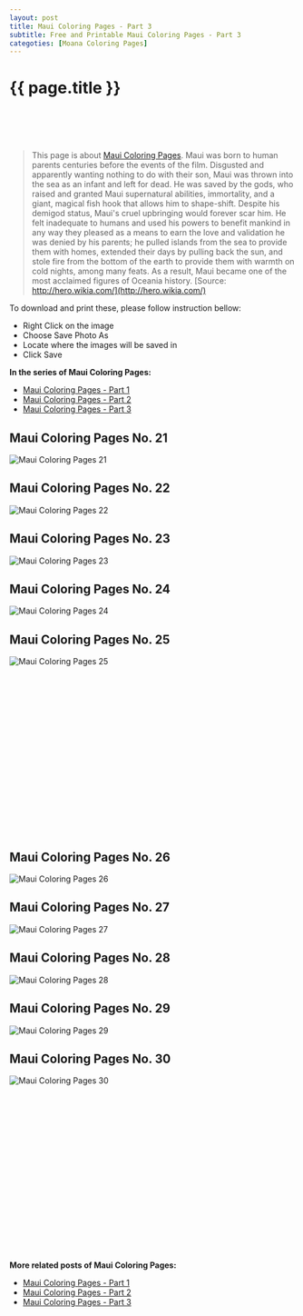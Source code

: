 ```yaml
---
layout: post
title: Maui Coloring Pages - Part 3
subtitle: Free and Printable Maui Coloring Pages - Part 3
categoties: [Moana Coloring Pages]
---
```

{{ page.title }}
================
<script async src="//pagead2.googlesyndication.com/pagead/js/adsbygoogle.js"></script><!-- UnderTitleAds --> <ins class="adsbygoogle" style="display:inline-block;width:468px;height:60px" data-ad-client="ca-pub-6753140515841889" data-ad-slot="4010138290"></ins><script> (adsbygoogle = window.adsbygoogle || []).push({}); </script>

> This page is about [Maui Coloring Pages](https://freecoloringpages.github.io/). Maui was born to human parents centuries before the events of the film. Disgusted and apparently wanting nothing to do with their son, Maui was thrown into the sea as an infant and left for dead. He was saved by the gods, who raised and granted Maui supernatural abilities, immortality, and a giant, magical fish hook that allows him to shape-shift. Despite his demigod status, Maui's cruel upbringing would forever scar him. He felt inadequate to humans and used his powers to benefit mankind in any way they pleased as a means to earn the love and validation he was denied by his parents; he pulled islands from the sea to provide them with homes, extended their days by pulling back the sun, and stole fire from the bottom of the earth to provide them with warmth on cold nights, among many feats. As a result, Maui became one of the most acclaimed figures of Oceania history. [Source: http://hero.wikia.com/](http://hero.wikia.com/)

To download and print these, please follow instruction bellow:
* Right Click on the image 
* Choose Save Photo As 
* Locate where the images will be saved in 
* Click Save

**In the series of Maui Coloring Pages:**

* [Maui Coloring Pages - Part 1](https://freecoloringpages.github.io/2017/12/04/Maui-Coloring-Pages-part-1.html)
* [Maui Coloring Pages - Part 2](https://freecoloringpages.github.io/2017/12/04/Maui-Coloring-Pages-part-2.html)
* [Maui Coloring Pages - Part 3](https://freecoloringpages.github.io/2017/12/04/Maui-Coloring-Pages-part-3.html)

## Maui Coloring Pages No. 21
![Maui Coloring Pages 21](https://freecoloringpages.github.io/img3/Maui-Coloring-Pages%20(21).jpg "Maui Coloring Pages 21")

## Maui Coloring Pages No. 22
![Maui Coloring Pages 22](https://freecoloringpages.github.io/img3/Maui-Coloring-Pages%20(22).jpg "Maui Coloring Pages 22")

## Maui Coloring Pages No. 23
![Maui Coloring Pages 23](https://freecoloringpages.github.io/img3/Maui-Coloring-Pages%20(23).jpg "Maui Coloring Pages 23")

## Maui Coloring Pages No. 24
![Maui Coloring Pages 24](https://freecoloringpages.github.io/img3/Maui-Coloring-Pages%20(24).jpg "Maui Coloring Pages 24")

## Maui Coloring Pages No. 25
![Maui Coloring Pages 25](https://freecoloringpages.github.io/img3/Maui-Coloring-Pages%20(25).jpg "Maui Coloring Pages 25")

<script async src="//pagead2.googlesyndication.com/pagead/js/adsbygoogle.js"></script><!-- Texxtonly --><ins class="adsbygoogle" style="display:inline-block;width:336px;height:280px" data-ad-client="ca-pub-6753140515841889" data-ad-slot="3207852233"></ins><script>(adsbygoogle = window.adsbygoogle || []).push({}); </script>

## Maui Coloring Pages No. 26
![Maui Coloring Pages 26](https://freecoloringpages.github.io/img3/Maui-Coloring-Pages%20(26).jpg "Maui Coloring Pages 26")

## Maui Coloring Pages No. 27
![Maui Coloring Pages 27](https://freecoloringpages.github.io/img3/Maui-Coloring-Pages%20(27).jpg "Maui Coloring Pages 27")

## Maui Coloring Pages No. 28
![Maui Coloring Pages 28](https://freecoloringpages.github.io/img3/Maui-Coloring-Pages%20(28).jpg "Maui Coloring Pages 28")

## Maui Coloring Pages No. 29
![Maui Coloring Pages 29](https://freecoloringpages.github.io/img3/Maui-Coloring-Pages%20(29).jpg "Maui Coloring Pages 29")

## Maui Coloring Pages No. 30
![Maui Coloring Pages 30](https://freecoloringpages.github.io/img3/Maui-Coloring-Pages%20(30).jpg "Maui Coloring Pages 30")

<script async src="//pagead2.googlesyndication.com/pagead/js/adsbygoogle.js"></script><!-- Texxtonly --><ins class="adsbygoogle" style="display:inline-block;width:336px;height:280px" data-ad-client="ca-pub-6753140515841889" data-ad-slot="3207852233"></ins><script>(adsbygoogle = window.adsbygoogle || []).push({}); </script>

**More related posts of Maui Coloring Pages:**

* [Maui Coloring Pages - Part 1](https://freecoloringpages.github.io/2017/12/04/Maui-Coloring-Pages-part-1.html)
* [Maui Coloring Pages - Part 2](https://freecoloringpages.github.io/2017/12/04/Maui-Coloring-Pages-part-2.html)
* [Maui Coloring Pages - Part 3](https://freecoloringpages.github.io/2017/12/04/Maui-Coloring-Pages-part-3.html)

